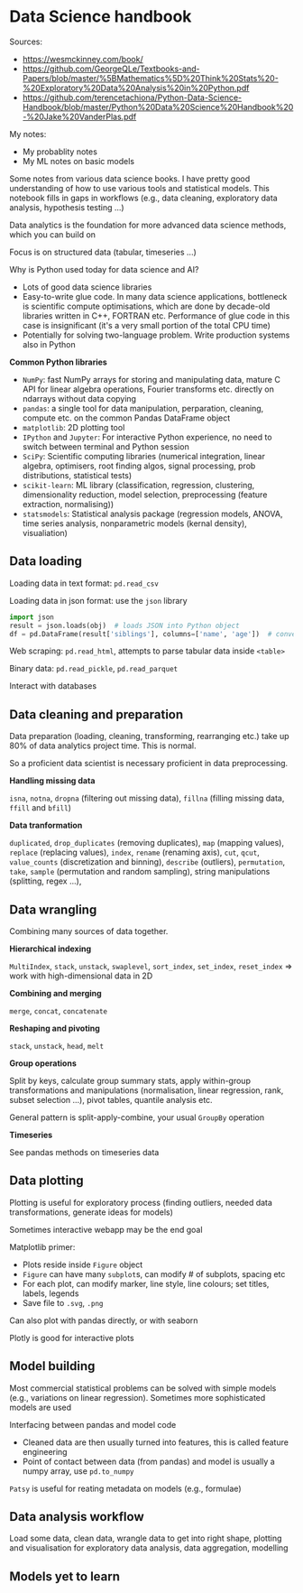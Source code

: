 # Data Science handbook

Sources:
- https://wesmckinney.com/book/
- https://github.com/GeorgeQLe/Textbooks-and-Papers/blob/master/%5BMathematics%5D%20Think%20Stats%20-%20Exploratory%20Data%20Analysis%20in%20Python.pdf
- https://github.com/terencetachiona/Python-Data-Science-Handbook/blob/master/Python%20Data%20Science%20Handbook%20-%20Jake%20VanderPlas.pdf

My notes:
- My probablity notes
- My ML notes on basic models



Some notes from various data science books. I have pretty good understanding of how to use various tools and statistical models. This notebook fills in gaps in workflows (e.g., data cleaning, exploratory data analysis, hypothesis testing ...)

Data analytics is the foundation for more advanced data science methods, which you can build on

Focus is on structured data (tabular, timeseries ...)

Why is Python used today for data science and AI?
- Lots of good data science libraries
- Easy-to-write glue code. In many data science applications, bottleneck is scientific compute optimisations, which are done by decade-old libraries written in C++, FORTRAN etc. Performance of glue code in this case is insignificant (it's a very small portion of the total CPU time)
- Potentially for solving two-language problem. Write production systems also in Python

**Common Python libraries**
- `NumPy`: fast NumPy arrays for storing and manipulating data, mature C API for linear algebra operations, Fourier transforms etc. directly on ndarrays without data copying
- `pandas`: a single tool for data manipulation, perparation, cleaning, compute etc. on the common Pandas DataFrame object
- `matplotlib`: 2D plotting tool
- `IPython` and `Jupyter`: For interactive Python experience, no need to switch between terminal and Python session
- `SciPy`: Scientific computing libraries (numerical integration, linear algebra, optimisers, root finding algos, signal processing, prob distributions, statistical tests)
- `scikit-learn`: ML library (classification, regression, clustering, dimensionality reduction, model selection, preprocessing (feature extraction, normalising))
- `statsmodels`: Statistical analysis package (regression models, ANOVA, time series analysis, nonparametric models (kernal density), visualiation)


## Data loading

Loading data in text format: `pd.read_csv`

Loading data in json format: use the `json` library

```python
import json
result = json.loads(obj)  # loads JSON into Python object
df = pd.DataFrame(result['siblings'], columns=['name', 'age'])  # convert to data frame
```

Web scraping: `pd.read_html`, attempts to parse tabular data inside `<table>`

Binary data: `pd.read_pickle`, `pd.read_parquet`

Interact with databases



## Data cleaning and preparation

Data preparation (loading, cleaning, transforming, rearranging etc.) take up 80% of data analytics project time. This is normal.

So a proficient data scientist is necessary proficient in data preprocessing.

**Handling missing data**

`isna`, `notna`, `dropna` (filtering out missing data), `fillna` (filling missing data, `ffill` and `bfill`)


**Data tranformation**

`duplicated`, `drop_duplicates` (removing duplicates), `map` (mapping values), `replace` (replacing values), `index`, `rename` (renaming axis), `cut`, `qcut`, `value_counts` (discretization and binning), `describe` (outliers), `permutation`, `take`, `sample` (permutation and random sampling), string manipulations (splitting, regex ...), 


## Data wrangling

Combining many sources of data together.

**Hierarchical indexing**

`MultiIndex`, `stack`, `unstack`, `swaplevel`, `sort_index`, `set_index`, `reset_index` => work with high-dimensional data in 2D

**Combining and merging**

`merge`, `concat`, `concatenate`

**Reshaping and pivoting**

`stack`, `unstack`, `head`, `melt`

**Group operations**

Split by keys, calculate group summary stats, apply within-group transformations and manipulations (normalisation, linear regression, rank, subset selection ...), pivot tables, quantile analysis etc.

General pattern is split-apply-combine, your usual `GroupBy` operation

**Timeseries**

See pandas methods on timeseries data




## Data plotting

Plotting is useful for exploratory process (finding outliers, needed data transformations, generate ideas for models)

Sometimes interactive webapp may be the end goal

Matplotlib primer:
- Plots reside inside `Figure` object
- `Figure` can have many `subplot`s, can modify # of subplots, spacing etc
- For each plot, can modify marker, line style, line colours; set titles, labels, legends
- Save file to `.svg`, `.png`

Can also plot with pandas directly, or with seaborn

Plotly is good for interactive plots


## Model building

Most commercial statistical problems can be solved with simple models (e.g., variations on linear regression). Sometimes more sophisticated models are used

Interfacing between pandas and model code
- Cleaned data are then usually turned into features, this is called feature engineering
- Point of contact between data (from pandas) and model is usually a numpy array, use `pd.to_numpy`

`Patsy` is useful for reating metadata on models (e.g., formulae)


## Data analysis workflow

Load some data, clean data, wrangle data to get into right shape, plotting and visualisation for exploratory data analysis, data aggregation, modelling 



## Models yet to learn









